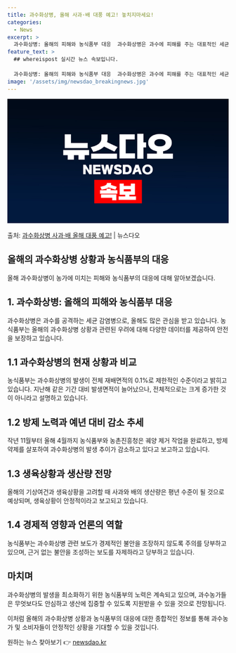 ```yaml
---
title: 과수화상병, 올해 사과·배 대풍 예고! 놓치지마세요!
categories:
  - News
excerpt: >
  과수화상병: 올해의 피해와 농식품부 대응  과수화상병은 과수에 피해를 주는 대표적인 세균 감염병으로, 올해도…
feature_text: >
  ## whereispost 실시간 뉴스 속보입니다.

  과수화상병: 올해의 피해와 농식품부 대응  과수화상병은 과수에 피해를 주는 대표적인 세균 감염병으로, 올해도…
image: '/assets/img/newsdao_breakingnews.jpg'
---
```


![뉴스다오 속보](/assets/img/newsdao_breakingnews.jpg)

<p>출처: <a href="https://newsdao.kr/4244" rel="dofollow">과수화상병 사과·배 올해 대풍 예고!</a> | 뉴스다오</p>

## 올해의 과수화상병 상황과 농식품부의 대응

올해 과수화상병이 농가에 미치는 피해와 농식품부의 대응에 대해 알아보겠습니다.

## 1. 과수화상병: 올해의 피해와 농식품부 대응

과수화상병은 과수를 공격하는 세균 감염병으로, 올해도 많은 관심을 받고 있습니다. 농식품부는 올해의 과수화상병 상황과 관련된 우려에 대해 다양한 데이터를 제공하여 안전을 보장하고 있습니다.

## 1.1 과수화상병의 현재 상황과 비교

농식품부는 과수화상병의 발생이 전체 재배면적의 0.1%로 제한적인 수준이라고 밝히고 있습니다. 지난해 같은 기간 대비 발생면적이 늘어났으나, 전체적으로는 크게 증가한 것이 아니라고 설명하고 있습니다.

## 1.2 방제 노력과 예년 대비 감소 추세

작년 11월부터 올해 4월까지 농식품부와 농촌진흥청은 궤양 제거 작업을 완료하고, 방제약제를 살포하여 과수화상병의 발생 추이가 감소하고 있다고 보고하고 있습니다.

## 1.3 생육상황과 생산량 전망

올해의 기상여건과 생육상황을 고려할 때 사과와 배의 생산량은 평년 수준이 될 것으로 예상되며, 생육상황이 안정적이라고 보고되고 있습니다.

## 1.4 경제적 영향과 언론의 역할

농식품부는 과수화상병 관련 보도가 경제적인 불안을 조장하지 않도록 주의를 당부하고 있으며, 근거 없는 불안을 조성하는 보도를 자제하라고 당부하고 있습니다.

## 마치며

과수화상병의 발생을 최소화하기 위한 농식품부의 노력은 계속되고 있으며, 과수농가들은 무엇보다도 안심하고 생산에 집중할 수 있도록 지원받을 수 있을 것으로 전망됩니다.

이처럼 올해의 과수화상병 상황과 농식품부의 대응에 대한 종합적인 정보를 통해 과수농가 및 소비자들이 안정적인 상황을 기대할 수 있을 것입니다. 

원하는 뉴스 찾아보기 👉 <a href="https://newsdao.kr" rel="dofollow">newsdao.kr</a>


